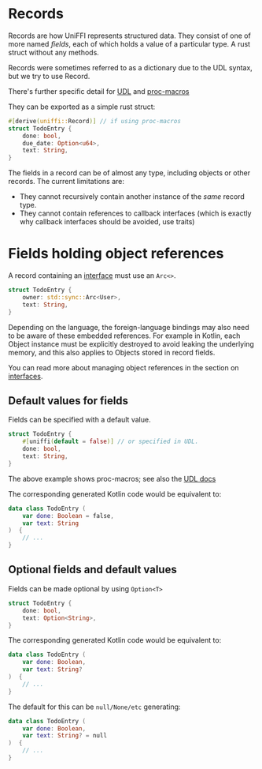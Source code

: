 # Records

Records are how UniFFI represents structured data.
They consist of one of more named *fields*, each of which holds a value of a particular type. A rust struct without any methods.

Records were sometimes referred to as a dictionary due to the UDL syntax, but we try to use Record.

There's further specific detail for [UDL](../udl/records.md) and [proc-macros](../proc_macro/records.md)

They can be exported as a simple rust struct:

```rust
#[derive(uniffi::Record)] // if using proc-macros
struct TodoEntry {
    done: bool,
    due_date: Option<u64>,
    text: String,
}
```

The fields in a record can be of almost any type, including objects or other records.
The current limitations are:

* They cannot recursively contain another instance of the *same* record type.
* They cannot contain references to callback interfaces (which is exactly why callback interfaces should be avoided, use traits)

# Fields holding object references

A record containing an [interface](./interfaces.md) must use an `Arc<>`.

```rust
struct TodoEntry {
    owner: std::sync::Arc<User>,
    text: String,
}
```

Depending on the language, the foreign-language bindings may also need to be aware of
these embedded references. For example in Kotlin, each Object instance must be explicitly
destroyed to avoid leaking the underlying memory, and this also applies to Objects stored
in record fields.

You can read more about managing object references in the section on [interfaces](./interfaces.md).

## Default values for fields

Fields can be specified with a default value.

```rust
struct TodoEntry {
    #[uniffi(default = false)] // or specified in UDL.
    done: bool,
    text: String,
}
```

The above example shows proc-macros; see also the [UDL docs](../udl/records.md#default-values-for-fields)

The corresponding generated Kotlin code would be equivalent to:

```kotlin
data class TodoEntry (
    var done: Boolean = false,
    var text: String
)  {
    // ...
}
```

## Optional fields and default values

Fields can be made optional by using `Option<T>`

```rust
struct TodoEntry {
    done: bool,
    text: Option<String>,
}
```

The corresponding generated Kotlin code would be equivalent to:

```kotlin
data class TodoEntry (
    var done: Boolean,
    var text: String?
)  {
    // ...
}
```

The default for this can be `null/None/etc` generating:

```kotlin
data class TodoEntry (
    var done: Boolean,
    var text: String? = null
)  {
    // ...
}
```
